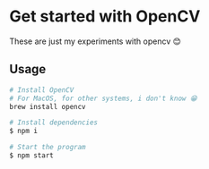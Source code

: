 # Get started with OpenCV

These are just my experiments with opencv 😊

## Usage

```bash
# Install OpenCV
# For MacOS, for other systems, i don't know 😁
brew install opencv

# Install dependencies
$ npm i

# Start the program
$ npm start
```